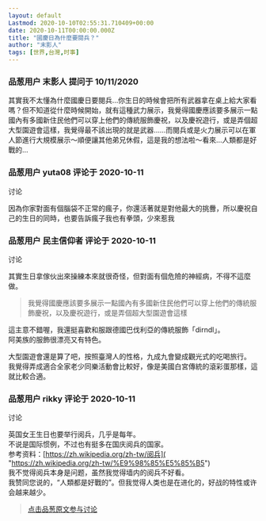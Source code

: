 ```yaml
---
layout: default
Lastmod: 2020-10-10T02:55:31.710409+00:00
date: 2020-10-11T00:00:00.000Z
title: "國慶日為什麼要閱兵？"
author: "末影人"
tags: [世界,台灣,时事]
---
```



### 品葱用户 **末影人** 提问于 10/11/2020
    
其實我不太懂為什麼國慶日要閱兵…你生日的時候會把所有武器拿在桌上給大家看嗎？但不知道從什麼時候開始，就有這種武力展示，我覺得國慶應該要多展示一點國內有多國新住民他們可以穿上他們的傳統服飾慶祝，以及慶祝遊行，或是弄個超大型園遊會這樣，我覺得最不該出現的就是武器……而閱兵或是火力展示可以在軍人節進行大規模展示～順便讓其他弟兄休假，這是我的想法啦～看來…人類都是好戰的…
    
                

### 品葱用户 **yuta08** 评论于 2020-10-11
讨论

        
因為你家對面有個腦袋不正常的瘋子，你還活著就是對他最大的挑釁，所以慶祝自己的生日的同時，也要告訴瘋子我也有拳頭，少來惹我
        
                

### 品葱用户 **民主信仰者** 评论于 2020-10-11
讨论

        
其實生日拿傢伙出來操練本來就很奇怪，但對面有個危險的神經病，不得不這麼做。  
  

> 我覺得國慶應該要多展示一點國內有多國新住民他們可以穿上他們的傳統服飾慶祝，以及慶祝遊行，或是弄個超大型園遊會這樣

  
這主意不錯喔，我還挺喜歡和服跟德國巴伐利亞的傳統服飾「dirndl」。  
阿美族的服飾很漂亮又有特色。  
  
大型園遊會還是算了吧，按照臺灣人的性格，九成九會變成觀光式的吃喝旅行。  
我覺得弄成適合全家老少同樂活動會比較好，像是美國白宮傳統的滾彩蛋那樣，這就比較合適。
        
                

### 品葱用户 **rikky** 评论于 2020-10-11
讨论

        
英国女王生日也要举行阅兵，几乎是每年。  
不说是国际惯例，不过也有挺多在国庆阅兵的国家。  
参考资料：[https://zh.wikipedia.org/zh-tw/阅兵]( "https://zh.wikipedia.org/zh-tw/%E9%98%85%E5%85%B5")  
我不觉得阅兵本身是问题，虽然我觉得墙内的阅兵不好看。  
我赞同您说的，“人類都是好戰的”。但我觉得人类也是在进化的，好战的特性或许会越来越少。
        
                





> [点击品葱原文参与讨论](https://pincong.rocks/question/32004)

